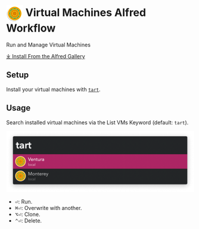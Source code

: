 # <img src='Workflow/icon.png' width='45' align='center' alt='icon'> Virtual Machines Alfred Workflow

Run and Manage Virtual Machines

<a href='https://alfred.app/workflows/vitor/virtual-machines'>⤓ Install From the Alfred Gallery</a>

## Setup

Install your virtual machines with [`tart`](https://github.com/cirruslabs/tart).

## Usage

Search installed virtual machines via the List VMs Keyword (default: `tart`).

![Listing installed virtual machines](Workflow/images/about/tart.png)

* <kbd>⏎</kbd>: Run.
* <kbd>⌘</kbd><kbd>⏎</kbd>: Overwrite with another.
* <kbd>⌥</kbd><kbd>⏎</kbd>: Clone.
* <kbd>⌃</kbd><kbd>⏎</kbd>: Delete.
